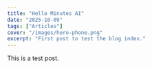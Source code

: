 ```yaml
---
title: "Hello Minutes AI"
date: "2025-10-09"
tags: ["Articles"]
cover: "/images/hero-phone.png"
excerpt: "First post to test the blog index."
---
```

This is a test post.
